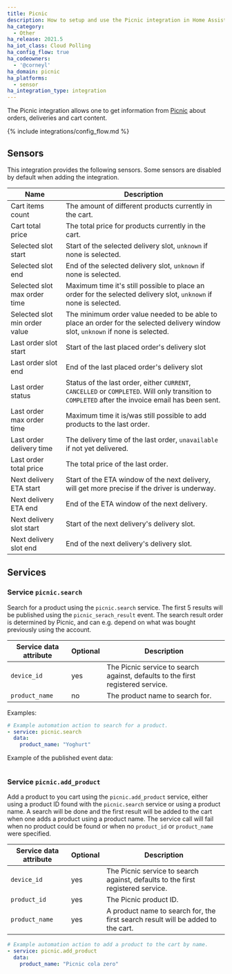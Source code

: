 ```yaml
---
title: Picnic
description: How to setup and use the Picnic integration in Home Assistant.
ha_category:
  - Other
ha_release: 2021.5
ha_iot_class: Cloud Polling
ha_config_flow: true
ha_codeowners:
  - '@corneyl'
ha_domain: picnic
ha_platforms:
  - sensor
ha_integration_type: integration
---
```


The Picnic integration allows one to get information from [Picnic](https://picnic.app) about orders, deliveries and cart content.

{% include integrations/config_flow.md %}

## Sensors

This integration provides the following sensors. Some sensors are disabled by default when adding the integration.

| Name                           | Description                                                                                                                                         |
| ------------------------------ | --------------------------------------------------------------------------------------------------------------------------------------------------- |
| Cart items count               | The amount of different products currently in the cart.                                                                                             |
| Cart total price               | The total price for products currently in the cart.                                                                                                 |
| Selected slot start            | Start of the selected delivery slot, `unknown` if none is selected.                                                                             |
| Selected slot end              | End of the selected delivery slot, `unknown` if none is selected.                                                                               |
| Selected slot max order time   | Maximum time it's still possible to place an order for the selected delivery slot, `unknown` if none is selected.                               |
| Selected slot min order value  | The minimum order value needed to be able to place an order for the selected delivery window slot, `unknown` if none is selected.               |
| Last order slot start          | Start of the last placed order's delivery slot                                                                                                      |
| Last order slot end            | End of the last placed order's delivery slot                                                                                                        |
| Last order status              | Status of the last order, either `CURRENT`, `CANCELLED` or `COMPLETED`. Will only transition to `COMPLETED` after the invoice email has been sent.  |
| Last order max order time      | Maximum time it is/was still possible to add products to the last order. |
| Last order delivery time       | The delivery time of the last order, `unavailable` if not yet delivered. |
| Last order total price         | The total price of the last order. |
| Next delivery ETA start        | Start of the ETA window of the next delivery, will get more precise if the driver is underway. |
| Next delivery ETA end          | End of the ETA window of the next delivery. |
| Next delivery slot start       | Start of the next delivery's delivery slot. |
| Next delivery slot end         | End of the next delivery's delivery slot. |

## Services

### Service `picnic.search`

Search for a product using the `picnic.search` service. The first 5 results will be published using the `picnic_serach_result` event.
The search result order is determined by Picnic, and can e.g. depend on what was bought previously using the account.

| Service data attribute | Optional | Description                                                                     |
|------------------------|----------|---------------------------------------------------------------------------------|
| `device_id`            | yes      | The Picnic service to search against, defaults to the first registered service. |
| `product_name`         | no       | The product name to search for.                                                 |

Examples:

```yaml
# Example automation action to search for a product.
- service: picnic.search
  data:
    product_name: "Yoghurt"
```

Example of the published event data:
```json

```

### Service `picnic.add_product`

Add a product to you cart using the `picnic.add_product` service, either using a product ID found with the `picnic.search` service or using a product name.
A search will be done and the first result will be added to the cart when one adds a product using a product name.
The service call will fail when no product could be found or when no `product_id` or `product_name` were specified. 

| Service data attribute | Optional | Description                                                                      |
|------------------------|----------|----------------------------------------------------------------------------------|
| `device_id`            | yes      | The Picnic service to search against, defaults to the first registered service.  |
| `product_id`           | yes      | The Picnic product ID.                                                           |
| `product_name`         | yes      | A product name to search for, the first search result will be added to the cart. |

```yaml
# Example automation action to add a product to the cart by name.
- service: picnic.add_product
  data:
    product_name: "Picnic cola zero"
```